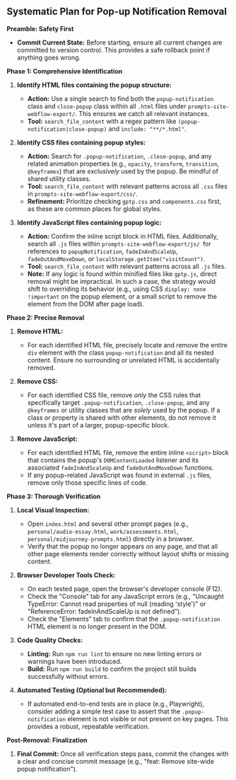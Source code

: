 ## Systematic Plan for Pop-up Notification Removal

**Preamble: Safety First**
*   **Commit Current State:** Before starting, ensure all current changes are committed to version control. This provides a safe rollback point if anything goes wrong.

**Phase 1: Comprehensive Identification**

1.  **Identify HTML files containing the popup structure:**
    *   **Action:** Use a single search to find both the `popup-notification` class and `close-popup` class within all `.html` files under `prompts-site-webflow-export/`. This ensures we catch all relevant instances.
    *   **Tool:** `search_file_content` with a regex pattern like `(popup-notification|close-popup)` and `include: "**/*.html"`.

2.  **Identify CSS files containing popup styles:**
    *   **Action:** Search for `.popup-notification`, `.close-popup`, and any related animation properties (e.g., `opacity`, `transform`, `transition`, `@keyframes`) that are *exclusively* used by the popup. Be mindful of shared utility classes.
    *   **Tool:** `search_file_content` with relevant patterns across all `.css` files in `prompts-site-webflow-export/css/`.
    *   **Refinement:** Prioritize checking `gptp.css` and `components.css` first, as these are common places for global styles.

3.  **Identify JavaScript files containing popup logic:**
    *   **Action:** Confirm the inline script block in HTML files. Additionally, search all `.js` files within `prompts-site-webflow-export/js/ `for references to `popupNotification`, `fadeInAndScaleUp`, `fadeOutAndMoveDown`, or `localStorage.getItem("visitCount")`.
    *   **Tool:** `search_file_content` with relevant patterns across all `.js` files.
    *   **Note:** If any logic is found within minified files like `gptp.js`, direct removal might be impractical. In such a case, the strategy would shift to overriding its behavior (e.g., using CSS `display: none !important` on the popup element, or a small script to remove the element from the DOM after page load).

**Phase 2: Precise Removal**

1.  **Remove HTML:**
    *   For each identified HTML file, precisely locate and remove the entire `div` element with the class `popup-notification` and all its nested content. Ensure no surrounding or unrelated HTML is accidentally removed.

2.  **Remove CSS:**
    *   For each identified CSS file, remove *only* the CSS rules that specifically target `.popup-notification`, `.close-popup`, and any `@keyframes` or utility classes that are *solely* used by the popup. If a class or property is shared with other elements, do not remove it unless it's part of a larger, popup-specific block.

3.  **Remove JavaScript:**
    *   For each identified HTML file, remove the entire inline `<script>` block that contains the popup's `DOMContentLoaded` listener and its associated `fadeInAndScaleUp` and `fadeOutAndMoveDown` functions.
    *   If any popup-related JavaScript was found in external `.js` files, remove only those specific lines of code.

**Phase 3: Thorough Verification**

1.  **Local Visual Inspection:**
    *   Open `index.html` and several other prompt pages (e.g., `personal/audio-essay.html`, `work/assessments.html`, `personal/midjourney-prompts.html`) directly in a browser.
    *   Verify that the popup no longer appears on any page, and that all other page elements render correctly without layout shifts or missing content.

2.  **Browser Developer Tools Check:**
    *   On each tested page, open the browser's developer console (F12).
    *   Check the "Console" tab for any JavaScript errors (e.g., "Uncaught TypeError: Cannot read properties of null (reading 'style')" or "ReferenceError: fadeInAndScaleUp is not defined").
    *   Check the "Elements" tab to confirm that the `.popup-notification` HTML element is no longer present in the DOM.

3.  **Code Quality Checks:**
    *   **Linting:** Run `npm run lint` to ensure no new linting errors or warnings have been introduced.
    *   **Build:** Run `npm run build` to confirm the project still builds successfully without errors.

4.  **Automated Testing (Optional but Recommended):**
    *   If automated end-to-end tests are in place (e.g., Playwright), consider adding a simple test case to assert that the `.popup-notification` element is not visible or not present on key pages. This provides a robust, repeatable verification.

**Post-Removal: Finalization**

1.  **Final Commit:** Once all verification steps pass, commit the changes with a clear and concise commit message (e.g., "feat: Remove site-wide popup notification").